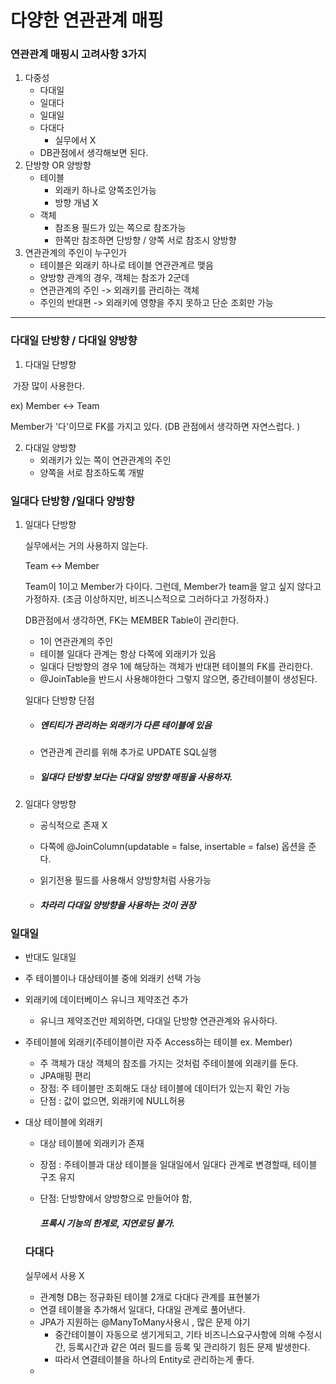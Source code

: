 # 다양한 연관관계 매핑

### 연관관계 매핑시 고려사항 3가지

1. 다중성
   * 다대일
   * 일대다
   * 일대일
   * 다대다
     * 실무에서 X
   * DB관점에서 생각해보면 된다. 
2. 단방향 OR 양방향
   * 테이블
     * 외래키 하나로 양쪽조인가능
     * 방향 개념 X
   * 객체
     * 참조용 필드가 있는 쪽으로 참조가능
     * 한쪽만 참조하면 단방향 / 양쪽 서로 참조시 양방향
3. 연관관계의 주인이 누구인가
   * 테이블은 외래키 하나로 테이블 연관관계르 맺음
   * 양방향 관계의 경우, 객체는 참조가 2군데
   * 연관관계의 주인 -> 외래키를 관리하는 객체
   * 주인의 반대편 -> 외래키에 영향을 주지 못하고 단순 조회만 가능

---



### 다대일 단방향 / 다대일 양방향

1. 다대일 단뱡향

​	가장 많이 사용한다. 

ex) Member <-> Team

Member가 '다'이므로 FK를 가지고 있다. (DB 관점에서 생각하면 자연스럽다. )

2. 다대일 양방향
   * 외래키가 있는 쪽이 연관관계의 주인
   * 양쪽을 서로 참조하도록 개발

### 일대다 단방향 /일대다 양방향

1. 일대다 단방향

   실무에서는 거의 사용하지 않는다. 

   Team <-> Member

   Team이 1이고 Member가 다이다. 그런데, Member가 team을 알고 싶지 않다고 가정하자. (조금 이상하지만, 비즈니스적으로 그러하다고 가정하자.)

   DB관점에서 생각하면, FK는 MEMBER Table이 관리한다. 

   

   * 1이 연관관계의 주인
   * 테이블 일대다 관계는 항상 다쪽에 외래키가 있음
   * 일대다 단방향의 경우 1에 해당하는 객체가 반대편 테이블의 FK를 관리한다.
   * @JoinTable을 반드시 사용해야한다 그렇지 않으면, 중간테이블이 생성된다. 

   일대다 단방향 단점

   * ##### 엔티티가 관리하는 외래키가 다른 테이블에 있음

   * 연관관계 관리를 위해 추가로 UPDATE SQL실행

   * ##### 일대다 단방향 보다는 다대일 양방향 매핑을 사용하자. 

2. 일대다 양방향

   * 공식적으로 존재 X

   * 다쪽에 @JoinColumn(updatable = false, insertable = false) 옵션을 준다. 

   * 읽기전용 필드를 사용해서 양방향처럼 사용가능

   * ##### 차라리 다대일 양방향을 사용하는 것이 권장



### 일대일

* 반대도 일대일
* 주 테이블이나 대상테이블 중에 외래키 선택 가능
* 외래키에 데이터베이스 유니크 제약조건 추가
  * 유니크 제약조건만 제외하면, 다대일 단방향 연관관계와 유사하다. 

* 주테이블에 외래키(주테이블이란 자주 Access하는 테이블 ex. Member)

  * 주 객체가 대상 객체의 참조를 가지는 것처럼 주테이블에 외래키를 둔다. 
  * JPA매핑 편리
  * 장점: 주 테이블만 조회해도 대상 테이블에 데이터가 있는지 확인 가능
  * 단점 : 값이 없으면, 외래키에 NULL허용

* 대상 테이블에 외래키

  * 대상 테이블에 외래키가 존재

  * 장점 : 주테이블과 대상 테이블을 일대일에서 일대다 관계로 변경할때, 테이블 구조 유지

  * 단점: 단방향에서 양방향으로 만들어야 함, 

    ##### 프록시 기능의 한계로, 지연로딩 불가. 

  ### 다대다

  실무에서 사용 X

  * 관계형 DB는 정규화된 테이블 2개로 다대다 관계를 표현불가
  * 연결 테이블을 추가해서 일대다, 다대일 관계로 풀어낸다. 
  * JPA가 지원하는 @ManyToMany사용시 , 많은 문제 야기
    * 중간테이블이 자동으로 생기게되고, 기타 비즈니스요구사항에 의해 수정시간, 등록시간과 같은 여러 필드를 등록 및 관리하기 힘든 문제 발생한다. 
    *  따라서 연결테이블을 하나의 Entity로 관리하는게 좋다.
  * 

  

 